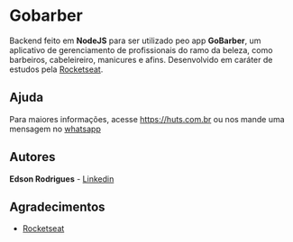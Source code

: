 # Gobarber
Backend feito em <b>NodeJS</b> para ser utilizado peo app <b>GoBarber</b>, um aplicativo de gerenciamento de profissionais do ramo da beleza, como barbeiros, cabeleireiro, manicures e afins. Desenvolvido em caráter de estudos pela [Rocketseat](https://www.rocketseat.com.br/).

## Ajuda

Para maiores informações, acesse <https://huts.com.br> ou nos mande uma mensagem no [whatsapp](https://api.whatsapp.com/send?phone=5548996713742)

## Autores

<b>Edson Rodrigues</b> - [Linkedin](https://www.linkedin.com/in/edinhorodrigues/)
## Agradecimentos

* [Rocketseat](https://www.rocketseat.com.br/)


